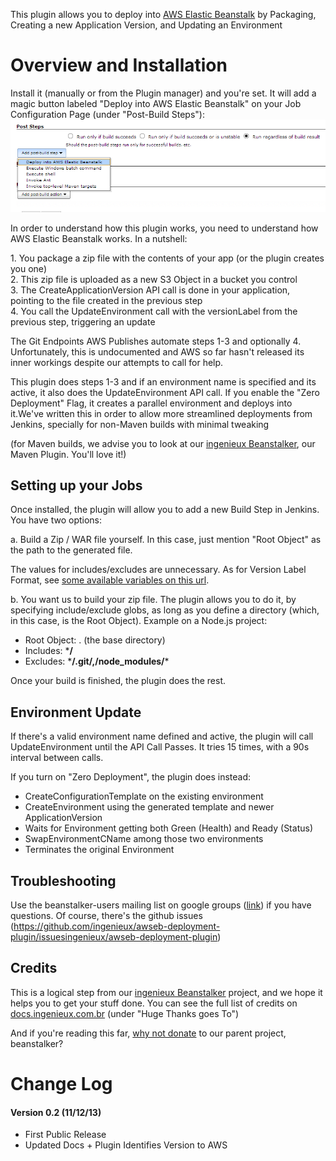 This plugin allows you to deploy into [AWS Elastic
Beanstalk](http://aws.amazon.com/elasticbeanstalk/) by Packaging,
Creating a new Application Version, and Updating an Environment

# Overview and Installation

Install it (manually or from the Plugin manager) and you're set. It will
add a magic button labeled "Deploy into AWS Elastic Beanstalk" on your
Job Configuration Page (under "Post-Build Steps"):
![](docs/images/awseb-post-build-step.png)

In order to understand how this plugin works, you need to understand how
AWS Elastic Beanstalk works. In a nutshell:

1\. You package a zip file with the contents of your app (or the plugin
creates you one)  
2. This zip file is uploaded as a new S3 Object in a bucket you
control  
3. The CreateApplicationVersion API call is done in your application,
pointing to the file created in the previous step  
4. You call the UpdateEnvironment call with the versionLabel from the
previous step, triggering an update

The Git Endpoints AWS Publishes automate steps 1-3 and optionally 4.
Unfortunately, this is undocumented and AWS so far hasn't released its
inner workings despite our attempts to call for help.

This plugin does steps 1-3 and if an environment name is specified and
its active, it also does the UpdateEnvironment API call. If you enable
the "Zero Deployment" Flag, it creates a parallel environment and
deploys into it.We've written this in order to allow more streamlined
deployments from Jenkins, specially for non-Maven builds with minimal
tweaking

(for Maven builds, we advise you to look at our [ingenieux
Beanstalker](http://beanstalker.ingenieux.com.br/beanstalk-maven-plugin/),
our Maven Plugin. You'll love it!)

## Setting up your Jobs

Once installed, the plugin will allow you to add a new Build Step in
Jenkins. You have two options:

a\. Build a Zip / WAR file yourself. In this case, just mention "Root
Object" as the path to the generated file.

The values for includes/excludes are unnecessary. As for Version Label
Format, see [some available variables on this
url](https://wiki.jenkins-ci.org/display/JENKINS/Building+a+software+project#Buildingasoftwareproject-below). 

b\. You want us to build your zip file. The plugin allows you to do it,
by specifying include/exclude globs, as long as you define a directory
(which, in this case, is the Root Object). Example on a Node.js project:

-   Root Object: . (the base directory)
-   Includes: \***/**
-   Excludes: \***/.git/,/node\_modules/**\*

Once your build is finished, the plugin does the rest.

## Environment Update

If there's a valid environment name defined and active, the plugin will
call UpdateEnvironment until the API Call Passes. It tries 15 times,
with a 90s interval between calls.

If you turn on "Zero Deployment", the plugin does instead:

-   CreateConfigurationTemplate on the existing environment
-   CreateEnvironment using the generated template and newer
    ApplicationVersion
-   Waits for Environment getting both Green (Health) and Ready (Status)
-   SwapEnvironmentCName among those two environments
-   Terminates the original Environment

## Troubleshooting

Use the beanstalker-users mailing list on google groups
([link](https://groups.google.com/forum/#!forum/beanstalker-users)) if
you have questions. Of course, there's the github issues
(<https://github.com/ingenieux/awseb-deployment-plugin/issues>[ingenieux/awseb-deployment-plugin](https://github.com/ingenieux/awseb-deployment-plugin/issues)) 

## Credits

This is a logical step from our [ingenieux
Beanstalker](http://docs.ingenieux.com.br/project/beanstalker/) project,
and we hope it helps you to get your stuff done. You can see the full
list of credits on
[docs.ingenieux.com.br](http://docs.ingenieux.com.br/project/beanstalker/) (under
"Huge Thanks goes To")

And if you're reading this far, [why not
donate](http://beanstalker.ingenieux.com.br/donate.html) to our parent
project, beanstalker?

# Change Log

#### Version 0.2 (11/12/13)

-   First Public Release
-   Updated Docs + Plugin Identifies Version to AWS
